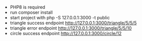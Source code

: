 * PHP8 is required
* run composer install
* start project with  php -S 127.0.0.1:3000 -t public
* triangle success endpoint http://127.0.0.1:3000/triangle/5/5/5
* triangle error endpoint http://127.0.0.1:3000/triangle/5/5/10
* circle success endpoint http://127.0.0.1:3000/circle/12